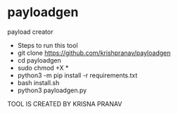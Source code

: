 # payloadgen
payload creator 

- Steps to run this tool
- git clone https://github.com/krishpranav/payloadgen
- cd payloadgen
- sudo chmod +X *
- python3 -m pip install -r requirements.txt
- bash install.sh
- python3 payloadgen.py


TOOL IS CREATED BY KRISNA PRANAV
